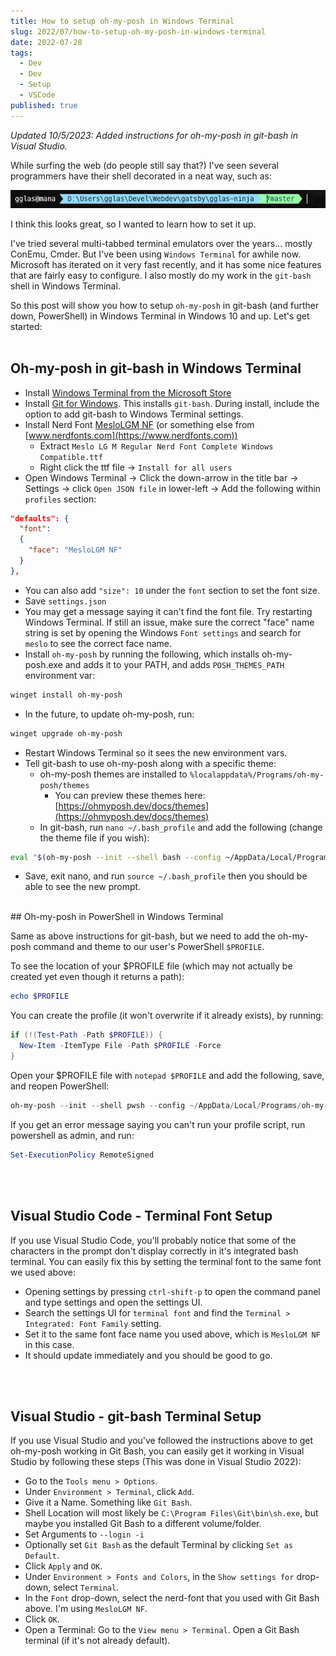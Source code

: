 ```yaml
---
title: How to setup oh-my-posh in Windows Terminal
slug: 2022/07/how-to-setup-oh-my-posh-in-windows-terminal
date: 2022-07-28
tags:
  - Dev
  - Dev
  - Setup
  - VSCode
published: true
---
```


*Updated 10/5/2023: Added instructions for oh-my-posh in git-bash in Visual Studio.*

While surfing the web (do people still say that?) I've seen several programmers have their shell decorated in a neat way, such as:

![oh-my-posh screenshot](oh-my-posh-ex1.jpg)

I think this looks great, so I wanted to learn how to set it up.

I've tried several multi-tabbed terminal emulators over the years... mostly ConEmu, Cmder. But I've been using `Windows Terminal` for awhile now. Microsoft has iterated on it very fast recently, and it has some nice features that are fairly easy to configure. I also mostly do my work in the `git-bash` shell in Windows Terminal.

So this post will show you how to setup `oh-my-posh` in git-bash (and further down, PowerShell) in Windows Terminal in Windows 10 and up. Let's get started:  <br/><br/> 
## Oh-my-posh in git-bash in Windows Terminal

* Install [Windows Terminal from the Microsoft Store](https://www.microsoft.com/store/productId/9N0DX20HK701)
* Install [Git for Windows](https://gitforwindows.org). This installs `git-bash`. During install, include the option to add git-bash to Windows Terminal settings.
* Install Nerd Font [MesloLGM NF](https://github.com/ryanoasis/nerd-fonts/releases/download/v2.1.0/Meslo.zip)  (or something else from [www.nerdfonts.com](https://www.nerdfonts.com))
    * Extract `Meslo LG M Regular Nerd Font Complete Windows Compatible.ttf`
    * Right click the ttf file -> `Install for all users`
* Open Windows Terminal -> Click the down-arrow in the title bar -> Settings -> click `Open JSON file`  in lower-left -> Add the following within `profiles` section:
```json
"defaults": {
  "font":
  {
    "face": "MesloLGM NF"
  }
},
```
* You can also add `"size": 10` under the `font` section to set the font size.
* Save `settings.json`
* You may get a message saying it can't find the font file. Try restarting Windows Terminal. If still an issue, make sure the correct "face" name string is set by opening the Windows `Font settings` and search for `meslo` to see the correct face name.
* Install `oh-my-posh` by running the following, which installs oh-my-posh.exe and adds it to your PATH, and adds `POSH_THEMES_PATH` environment var:
```bash
winget install oh-my-posh
```

* In the future, to update oh-my-posh, run:
```bash
winget upgrade oh-my-posh
```
* Restart Windows Terminal so it sees the new environment vars.
* Tell git-bash to use oh-my-posh along with a specific theme:
	* oh-my-posh themes are installed to `%localappdata%/Programs/oh-my-posh/themes`
		* You can preview these themes here: [https://ohmyposh.dev/docs/themes](https://ohmyposh.dev/docs/themes)
	* In git-bash, run `nano ~/.bash_profile` and add the following (change the theme file if you wish):
```bash
eval "$(oh-my-posh --init --shell bash --config ~/AppData/Local/Programs/oh-my-posh/themes/powerline.omp.json)"
```  
* Save, exit nano, and run `source ~/.bash_profile` then you should be able to see the new prompt.  

 <br/>
## Oh-my-posh in PowerShell in Windows Terminal

Same as above instructions for git-bash, but we need to add the oh-my-posh command and theme to our user's PowerShell `$PROFILE`.

To see the location of your $PROFILE file (which may not actually be created yet even though it returns a path):
```powershell
echo $PROFILE
```

You can create the profile (it won't overwrite if it already exists), by running:
```powershell
if (!(Test-Path -Path $PROFILE)) {
  New-Item -ItemType File -Path $PROFILE -Force
}
```

Open your $PROFILE file with `notepad $PROFILE` and add the following, save, and reopen PowerShell:
```powershell
oh-my-posh --init --shell pwsh --config ~/AppData/Local/Programs/oh-my-posh/themes/powerline.omp.json | Invoke-Expression
```

If you get an error message saying you can't run your profile script, run powershell as admin, and run:
```powershell
Set-ExecutionPolicy RemoteSigned
```

<br/><br/>

## Visual Studio Code - Terminal Font Setup

If you use Visual Studio Code, you'll probably notice that some of the characters in the prompt don't display correctly in it's integrated bash terminal. You can easily fix this by setting the terminal font to the same font we used above:
* Opening settings by pressing `ctrl-shift-p` to open the command panel and type settings and open the settings UI.
* Search the settings UI for `terminal font` and find the `Terminal > Integrated: Font Family` setting.
* Set it to the same font face name you used above, which is `MesloLGM NF` in this case.
* It should update immediately and you should be good to go.

<br/><br/>

## Visual Studio - git-bash Terminal Setup

If you use Visual Studio and you've followed the instructions above to get oh-my-posh working in Git Bash, you can easily get it working in Visual Studio by following these steps (This was done in Visual Studio 2022):
* Go to the `Tools menu > Options`.
* Under `Environment > Terminal`, click `Add`.
* Give it a Name. Something like `Git Bash`.
* Shell Location will most likely be `C:\Program Files\Git\bin\sh.exe`, but maybe you installed Git Bash to a different volume/folder.
* Set Arguments to `--login -i`
* Optionally set `Git Bash` as the default Terminal by clicking `Set as Default`.
* Click `Apply` and `OK`.
* Under `Environment > Fonts and Colors`, in the `Show settings for` drop-down, select `Terminal`.
* In the `Font` drop-down, select the nerd-font that you used with Git Bash above. I'm using `MesloLGM NF`.
* Click `OK`.
* Open a Terminal: Go to the `View menu > Terminal`. Open a Git Bash terminal (if it's not already default).